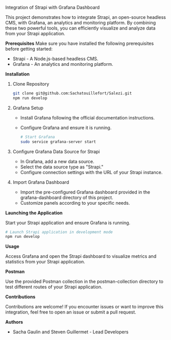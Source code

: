 Integration of Strapi with Grafana Dashboard

This project demonstrates how to integrate Strapi, an open-source headless CMS, with Grafana, an analytics and monitoring platform. By combining these two powerful tools, you can efficiently visualize and analyze data from your Strapi application.

**Prerequisites**
Make sure you have installed the following prerequisites before getting started:

- Strapi - A Node.js-based headless CMS.
- Grafana - An analytics and monitoring platform.

**Installation**
1. Clone Repository

    ```bash
    git clone git@github.com:Sachatouillefort/Salezi.git
    npm run develop
    ```

2. Grafana Setup

    - Install Grafana following the official documentation instructions.
    - Configure Grafana and ensure it is running.

        ```bash
        # Start Grafana
        sudo service grafana-server start
        ```

3. Configure Grafana Data Source for Strapi

    - In Grafana, add a new data source.
    - Select the data source type as "Strapi."
    - Configure connection settings with the URL of your Strapi instance.

4. Import Grafana Dashboard

    - Import the pre-configured Grafana dashboard provided in the grafana-dashboard directory of this project.
    - Customize panels according to your specific needs.

**Launching the Application**

Start your Strapi application and ensure Grafana is running.

```bash
# Launch Strapi application in development mode
npm run develop
```

**Usage**

Access Grafana and open the Strapi dashboard to visualize metrics and statistics from your Strapi application.

**Postman**

Use the provided Postman collection in the postman-collection directory to test different routes of your Strapi application.

**Contributions**

Contributions are welcome! If you encounter issues or want to improve this integration, feel free to open an issue or submit a pull request.

**Authors**

- Sacha Gaulin and Steven Guillermet - Lead Developers

